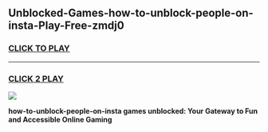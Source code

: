 
## Unblocked-Games-how-to-unblock-people-on-insta-Play-Free-zmdj0
<h3>
<a href="https://premium76.site?title=how-to-unblock-people-on-insta&ref=12A">CLICK TO PLAY</a></h3>
<hr>

<h3>
<a href="https://premium76.site?title=how-to-unblock-people-on-insta&ref=12A">CLICK 2 PLAY</a>
  
</h3>

<a href="https://premium76.site?title=how-to-unblock-people-on-insta&ref=12A"><img src="https://clearcache.store/games.png"></a>


**how-to-unblock-people-on-insta games unblocked: Your Gateway to Fun and Accessible Online Gaming**
